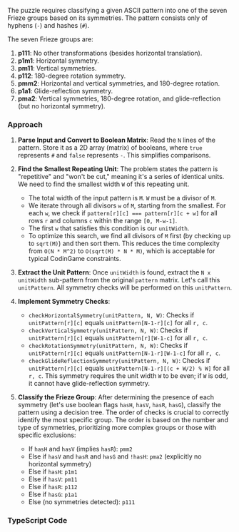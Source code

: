 The puzzle requires classifying a given ASCII pattern into one of the seven Frieze groups based on its symmetries. The pattern consists only of hyphens (`-`) and hashes (`#`).

The seven Frieze groups are:
1.  **p111**: No other transformations (besides horizontal translation).
2.  **p1m1**: Horizontal symmetry.
3.  **pm11**: Vertical symmetries.
4.  **p112**: 180-degree rotation symmetry.
5.  **pmm2**: Horizontal and vertical symmetries, and 180-degree rotation.
6.  **p1a1**: Glide-reflection symmetry.
7.  **pma2**: Vertical symmetries, 180-degree rotation, and glide-reflection (but no horizontal symmetry).

### Approach

1.  **Parse Input and Convert to Boolean Matrix**: Read the `N` lines of the pattern. Store it as a 2D array (matrix) of booleans, where `true` represents `#` and `false` represents `-`. This simplifies comparisons.

2.  **Find the Smallest Repeating Unit**: The problem states the pattern is "repetitive" and "won't be cut," meaning it's a series of identical units. We need to find the smallest width `W` of this repeating unit.
    *   The total width of the input pattern is `M`. `W` must be a divisor of `M`.
    *   We iterate through all divisors `w` of `M`, starting from the smallest. For each `w`, we check if `pattern[r][c] === pattern[r][c + w]` for all rows `r` and columns `c` within the range `[0, M-w-1]`.
    *   The first `w` that satisfies this condition is our `unitWidth`.
    *   To optimize this search, we find all divisors of `M` first (by checking up to `sqrt(M)`) and then sort them. This reduces the time complexity from `O(N * M^2)` to `O(sqrt(M) * N * M)`, which is acceptable for typical CodinGame constraints.

3.  **Extract the Unit Pattern**: Once `unitWidth` is found, extract the `N x unitWidth` sub-pattern from the original `pattern` matrix. Let's call this `unitPattern`. All symmetry checks will be performed on this `unitPattern`.

4.  **Implement Symmetry Checks**:
    *   `checkHorizontalSymmetry(unitPattern, N, W)`: Checks if `unitPattern[r][c]` equals `unitPattern[N-1-r][c]` for all `r, c`.
    *   `checkVerticalSymmetry(unitPattern, N, W)`: Checks if `unitPattern[r][c]` equals `unitPattern[r][W-1-c]` for all `r, c`.
    *   `checkRotationSymmetry(unitPattern, N, W)`: Checks if `unitPattern[r][c]` equals `unitPattern[N-1-r][W-1-c]` for all `r, c`.
    *   `checkGlideReflectionSymmetry(unitPattern, N, W)`: Checks if `unitPattern[r][c]` equals `unitPattern[N-1-r][(c + W/2) % W]` for all `r, c`. This symmetry requires the unit width `W` to be even; if `W` is odd, it cannot have glide-reflection symmetry.

5.  **Classify the Frieze Group**: After determining the presence of each symmetry (let's use boolean flags `hasH`, `hasV`, `hasR`, `hasG`), classify the pattern using a decision tree. The order of checks is crucial to correctly identify the most specific group.
    The order is based on the number and type of symmetries, prioritizing more complex groups or those with specific exclusions:
    *   If `hasH` and `hasV` (implies `hasR`): `pmm2`
    *   Else if `hasV` and `hasR` and `hasG` and `!hasH`: `pma2` (explicitly no horizontal symmetry)
    *   Else if `hasH`: `p1m1`
    *   Else if `hasV`: `pm11`
    *   Else if `hasR`: `p112`
    *   Else if `hasG`: `p1a1`
    *   Else (no symmetries detected): `p111`

### TypeScript Code